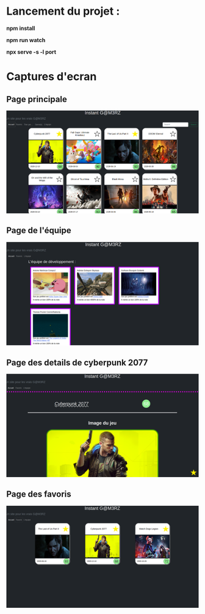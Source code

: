 # Lancement du projet :
**npm install**

**npm run watch**

**npx serve -s -l port**

# Captures d'ecran

## Page principale
![Texte alternatif](images/principale.png)


## Page de l'équipe
![Texte alternatif](images/equipe.png)


## Page des details de cyberpunk 2077
![Texte alternatif](images/details.png)


## Page des favoris
![Texte alternatif](images/favoris.png)